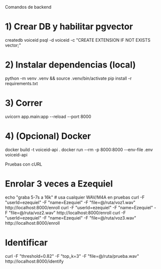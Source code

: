 Comandos de backend

# 1) Crear DB y habilitar pgvector
createdb voiceid
psql -d voiceid -c "CREATE EXTENSION IF NOT EXISTS vector;"


# 2) Instalar dependencias (local)
python -m venv .venv && source .venv/bin/activate
pip install -r requirements.txt


# 3) Correr
uvicorn app.main:app --reload --port 8000


# 4) (Opcional) Docker
docker build -t voiceid-api .
docker run --rm -p 8000:8000 --env-file .env voiceid-api



Pruebas con cURL



# Enrolar 3 veces a Ezequiel
echo "graba 5-7s a 16k" # usa cualquier WAV/M4A en pruebas
curl -F "userId=ezequiel" -F "name=Ezequiel" -F "file=@/ruta/voz1.wav" http://localhost:8000/enroll
curl -F "userId=ezequiel" -F "name=Ezequiel" -F "file=@/ruta/voz2.wav" http://localhost:8000/enroll
curl -F "userId=ezequiel" -F "name=Ezequiel" -F "file=@/ruta/voz3.wav" http://localhost:8000/enroll


# Identificar
curl -F "threshold=0.82" -F "top_k=3" -F "file=@/ruta/prueba.wav" http://localhost:8000/identify